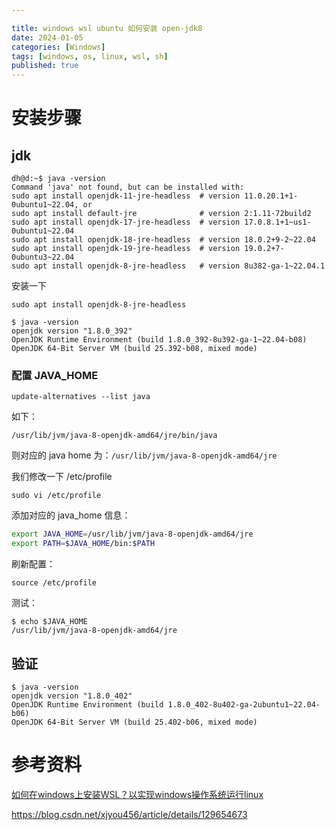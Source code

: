 ```yaml
---

title: windows wsl ubuntu 如何安装 open-jdk8
date: 2024-01-05
categories: [Windows]
tags: [windows, os, linux, wsl, sh]
published: true
---
```


# 安装步骤

## jdk

```
dh@d:~$ java -version
Command 'java' not found, but can be installed with:
sudo apt install openjdk-11-jre-headless  # version 11.0.20.1+1-0ubuntu1~22.04, or
sudo apt install default-jre              # version 2:1.11-72build2
sudo apt install openjdk-17-jre-headless  # version 17.0.8.1+1~us1-0ubuntu1~22.04
sudo apt install openjdk-18-jre-headless  # version 18.0.2+9-2~22.04
sudo apt install openjdk-19-jre-headless  # version 19.0.2+7-0ubuntu3~22.04
sudo apt install openjdk-8-jre-headless   # version 8u382-ga-1~22.04.1
```

安装一下

```
sudo apt install openjdk-8-jre-headless
```

```
$ java -version
openjdk version "1.8.0_392"
OpenJDK Runtime Environment (build 1.8.0_392-8u392-ga-1~22.04-b08)
OpenJDK 64-Bit Server VM (build 25.392-b08, mixed mode)
```

### 配置 JAVA_HOME

```
update-alternatives --list java
```

如下：

```
/usr/lib/jvm/java-8-openjdk-amd64/jre/bin/java
```

则对应的 java home 为：`/usr/lib/jvm/java-8-openjdk-amd64/jre`

我们修改一下 /etc/profile

```
sudo vi /etc/profile
```

添加对应的 java_home 信息：

```bash
export JAVA_HOME=/usr/lib/jvm/java-8-openjdk-amd64/jre
export PATH=$JAVA_HOME/bin:$PATH
```

刷新配置：

```
source /etc/profile
```

测试：

```
$ echo $JAVA_HOME
/usr/lib/jvm/java-8-openjdk-amd64/jre
```

## 验证

```
$ java -version
openjdk version "1.8.0_402"
OpenJDK Runtime Environment (build 1.8.0_402-8u402-ga-2ubuntu1~22.04-b06)
OpenJDK 64-Bit Server VM (build 25.402-b06, mixed mode)
```

# 参考资料

[如何在windows上安装WSL？以实现windows操作系统运行linux](https://blog.csdn.net/weixin_40551464/article/details/133577201)

https://blog.csdn.net/xjyou456/article/details/129654673

